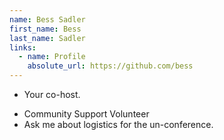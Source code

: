 ```yaml
---
name: Bess Sadler
first_name: Bess
last_name: Sadler
links:
  - name: Profile
    absolute_url: https://github.com/bess
---
```


 * Your co-host.
 - Community Support Volunteer
 - Ask me about logistics for the un-conference.

